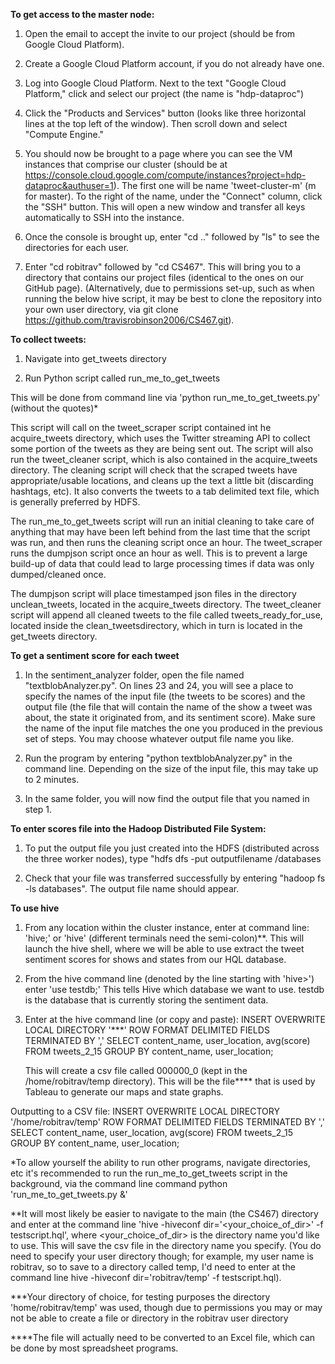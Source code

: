 <b>To get access to the master node:</b>

1) Open the email to accept the invite to our project (should be from Google Cloud Platform).

2) Create a Google Cloud Platform account, if you do not already have one.

3) Log into Google Cloud Platform. Next to the text "Google Cloud Platform," click and select our project (the name is "hdp-dataproc")

4) Click the "Products and Services" button (looks like three horizontal lines at the top left of the window). Then scroll down and select "Compute Engine."

5) You should now be brought to a page where you can see the VM instances that comprise our cluster (should be at https://console.cloud.google.com/compute/instances?project=hdp-dataproc&authuser=1). The first one will be name 'tweet-cluster-m' (m for master). To the right of the name, under the "Connect" column, click the "SSH" button. This will open a new window and transfer all keys automatically to SSH into the instance.

6) Once the console is brought up, enter "cd .." followed by "ls" to see the directories for each user.

7) Enter "cd robitrav" followed by "cd CS467". This will bring you to a directory that contains our project files (identical to the ones on our GitHub page). (Alternatively, due to permissions set-up, such as when running the below hive script, it may be best
to clone the repository into your own user directory, via git clone https://github.com/travisrobinson2006/CS467.git).

<b>To collect tweets:</b>

1) Navigate into get_tweets directory

2) Run Python script called run_me_to_get_tweets

This will be done from command line via 'python run_me_to_get_tweets.py' (without the quotes)*
	
This script will call on the tweet_scraper script contained int he acquire_tweets directory, which uses the Twitter streaming 		API to collect some portion of the tweets as they are being sent out. The script will also run the tweet_cleaner script, which 		is also contained in the acquire_tweets directory. The cleaning script will check that the scraped tweets have 				appropriate/usable locations, and cleans up the text a little bit (discarding hashtags, etc). It also converts the tweets to a tab delimited text file, which is generally preferred by HDFS.

The run_me_to_get_tweets script will run an initial cleaning to take care of anything that may have been left behind from the last
	time that the script was run, and then runs the cleaning script once an hour. The tweet_scraper runs the dumpjson script once an 
	hour as well. This is to prevent a large build-up of data that could lead to large processing times if data was only dumped/cleaned once.
	
The dumpjson script will place timestamped json files in the directory unclean_tweets, located in the acquire_tweets directory. The 
	tweet_cleaner script will append all cleaned tweets to the file called tweets_ready_for_use, located inside the clean_tweetsdirectory,
	which in turn is located in the get_tweets directory.	

<b>To get a sentiment score for each tweet</b>

1) In the sentiment_analyzer folder, open the file named "textblobAnalyzer.py". On lines 23 and 24, you will see a place to specify the names of the input file (the tweets to be scores) and the output file (the file that will contain the name of the show a tweet was about, the state it originated from, and its sentiment score). Make sure the name of the input file matches the one you produced in the previous set of steps. You may choose whatever output file name you like.

2) Run the program by entering "python textblobAnalyzer.py" in the command line. Depending on the size of the input file, this may take up to 2 minutes. 

3) In the same folder, you will now find the output file that you named in step 1.

<b>To enter scores file into the Hadoop Distributed File System:</b>

1) To put the output file you just created into the HDFS (distributed across the three worker nodes), type "hdfs dfs -put outputfilename /databases

2) Check that your file was transferred successfully by entering "hadoop fs -ls databases". The output file name should appear.


<b>To use hive</b>
1)	From any location within the cluster instance, enter at command line: 'hive;' or 'hive' (different terminals need the semi-colon)**. This will launch the hive shell, where we will be able to use extract the tweet sentiment scores for shows and states from our HQL database.

2)	From the hive command line (denoted by the line starting with 'hive>') enter 'use testdb;' This tells Hive which database we want to use. testdb is the database that is currently storing the sentiment data.

3)	Enter at the hive command line (or copy and paste):
	INSERT OVERWRITE LOCAL DIRECTORY '<directory>***' 
	ROW FORMAT DELIMITED 
	FIELDS TERMINATED BY ','
	SELECT content_name, user_location, avg(score) FROM tweets_2_15 GROUP BY content_name, user_location;
	
	This will create a csv file called 000000_0 (kept in the /home/robitrav/temp directory). This will be the file**** that is used by Tableau to generate our maps and state graphs.

Outputting to a CSV file:
INSERT OVERWRITE LOCAL DIRECTORY '/home/robitrav/temp' 
ROW FORMAT DELIMITED 
FIELDS TERMINATED BY ','
SELECT content_name, user_location, avg(score) FROM tweets_2_15 GROUP BY content_name, user_location;

*To allow yourself the ability to run other programs, navigate directories, etc it's recommended to run the run_me_to_get_tweets
script in the background, via the command line command python 'run_me_to_get_tweets.py &'

**It will most likely be easier to navigate to the main (the CS467) directory and enter at the command line 'hive -hiveconf dir='<your_choice_of_dir>' -f testscript.hql',
where <your_choice_of_dir> is the directory name you'd like to use. This will save the csv file in the directory name you specify. (You do need to specify your
user directory though; for example, my user name is robitrav, so to save to a directory called temp, I'd need to enter at the command line 
hive -hiveconf dir='robitrav/temp' -f testscript.hql).

***Your directory of choice, for testing purposes the directory 'home/robitrav/temp' was used, though due to permissions you may or may not be able to create a file or directory in the robitrav user directory

****The file will actually need to be converted to an Excel file, which can be done by most spreadsheet programs.
